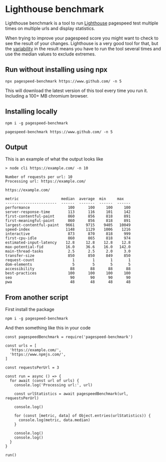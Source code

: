 # Lighthouse benchmark

Lighthouse benchmark is a tool to run [Lighthouse](https://github.com/GoogleChrome/lighthouse) pagespeed test multiple times on multiple urls and display statistics.

When trying to improve your pagespeed score you might want to check to see the result of your changes. Lighthouse is a very good tool for that, but the [variability](https://developers.google.com/web/tools/lighthouse/variability) in the result means you have to run the tool several times and use the median values to exclude extremes.

## Run without installing using npx
```
npx pagespeed-benchmark https://www.github.com/ -n 5
```

This will download the latest version of this tool every time you run it. Including a 100+ MB chromium browser.

## Installing locally
```
npm i -g pagespeed-benchmark

pagespeed-benchmark https://www.github.com/ -n 5
```

## Output
This is an example of what the output looks like

```
> node cli https://example.com/ -n 10

Number of requests per url: 10
Processing url: https://example.com/

https://example.com/

metric                   median  average  min     max
-----------------------  ------  -------  ------  ------
performance                 100      100     100     100
server-response-time        113      116     101     142
first-contentful-paint      860      856     818     891
first-meaningful-paint      860      856     818     891
largest-contentful-paint   9661     9715    9405   10049
speed-index                1148     1129    1006    1216
interactive                 873      870     818     999
first-cpu-idle              860      865     818     974
estimated-input-latency    12.8     12.8    12.8    12.8
max-potential-fid          16.0     36.6    16.0   142.0
main-thread-tasks           2.5      2.5     2.0     3.0
transfer-size               850      850     849     850
request-count                 1        1       1       1
dom-elements                  5        5       5       5
accessibility                88       88      88      88
best-practices              100      100     100     100
seo                          90       90      90      90
pwa                          48       48      48      48
```

## From another script

First install the package

```
npm i -g pagespeed-benchmark
```

And then something like this in your code
```
const pagespeedBenchmark = require('pagespeed-benchmark')

const urls = [
  'https://example.com/',
  'https://www.npmjs.com/',
]

const requestsPerUrl = 3

const run = async () => {
  for await (const url of urls) {
    console.log('Processing url:', url)

    const urlStatistics = await pagespeedBenchmark(url, requestsPerUrl)

    console.log()

    for (const [metric, data] of Object.entries(urlStatistics)) {
      console.log(metric, data.median)
    }

    console.log()
    console.log()
  }
}

run()
```
